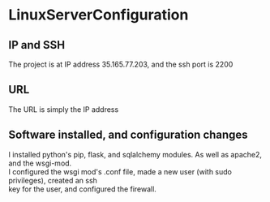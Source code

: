 # LinuxServerConfiguration

## IP and SSH  
The project is at IP address 35.165.77.203, and the ssh port is 2200  

## URL  
The URL is simply the IP address  

## Software installed, and configuration changes  
I installed python's pip, flask, and sqlalchemy modules. As well as apache2, and the wsgi-mod.  
I configured the wsgi mod's .conf file, made a new user (with sudo privileges), created an ssh  
key for the user, and configured the firewall.
